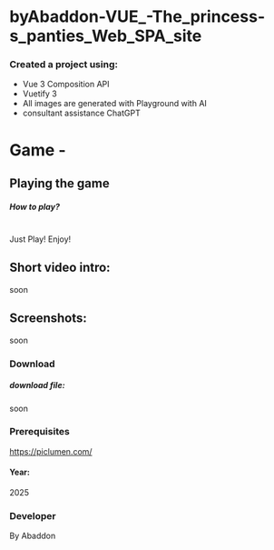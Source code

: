 # byAbaddon-VUE_-The_princess-s_panties_Web_SPA_site


### Created a project using:
+ Vue 3 Composition API
+ Vuetify 3
+ All images are generated with Playground with AI
+ consultant assistance ChatGPT

# Game - 


## Playing the game
##### How to play? </br>
  </br>
Just Play! Enjoy!


## Short video intro:
soon

## Screenshots:
soon

### Download
##### download file:
soon


### Prerequisites
https://piclumen.com/
#### Year:
2025

### Developer
By Abaddon

<br>

